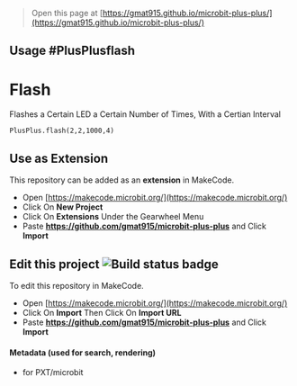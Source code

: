
> Open this page at [https://gmat915.github.io/microbit-plus-plus/](https://gmat915.github.io/microbit-plus-plus/)

## Usage  #PlusPlusflash
# Flash

 Flashes a Certain LED a Certain Number of Times, With a Certian Interval

 ```blocks
PlusPlus.flash(2,2,1000,4)
 ```
## Use as Extension

This repository can be added as an **extension** in MakeCode.

* Open [https://makecode.microbit.org/](https://makecode.microbit.org/)
* Click On **New Project**
* Click On **Extensions** Under the Gearwheel Menu
* Paste **https://github.com/gmat915/microbit-plus-plus** and Click **Import**

## Edit this project ![Build status badge](https://github.com/gmat915/microbit-plus-plus/workflows/MakeCode/badge.svg)

To edit this repository in MakeCode.

* Open [https://makecode.microbit.org/](https://makecode.microbit.org/)
* Click On **Import** Then Click On **Import URL**
* Paste **https://github.com/gmat915/microbit-plus-plus** and Click **Import**

#### Metadata (used for search, rendering)

* for PXT/microbit
<script src="https://makecode.com/gh-pages-embed.js"></script><script>makeCodeRender("{{ site.makecode.home_url }}", "{{ site.github.owner_name }}/{{ site.github.repository_name }}");</script>
